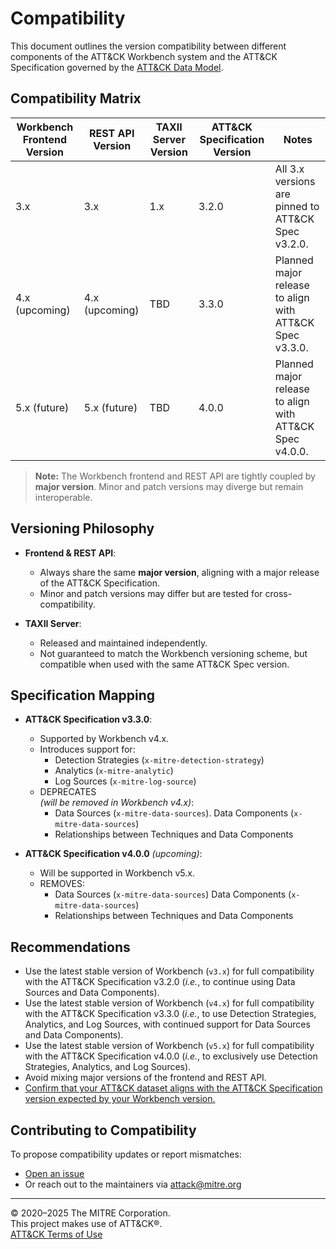# Compatibility

This document outlines the version compatibility between different components of the ATT&CK Workbench system and the ATT&CK Specification governed by the [ATT&CK Data Model](https://github.com/mitre-attack/attack-data-model).

## Compatibility Matrix

| Workbench Frontend Version | REST API Version | TAXII Server Version | ATT&CK Specification Version | Notes                                                                 |
|----------------------------|------------------|-----------------------|------------------------------|-----------------------------------------------------------------------|
| 3.x                      | 3.x            | 1.x                   | 3.2.0                        | All 3.x versions are pinned to ATT&CK Spec v3.2.0.                 |
| 4.x (upcoming)             | 4.x (upcoming)   | TBD                   | 3.3.0                        | Planned major release to align with ATT&CK Spec v3.3.0.              |
| 5.x (future)             | 5.x (future)   | TBD                   | 4.0.0                        | Planned major release to align with ATT&CK Spec v4.0.0.              |

> **Note:** The Workbench frontend and REST API are tightly coupled by **major version**. Minor and patch versions may diverge but remain interoperable.

## Versioning Philosophy

- **Frontend & REST API**:
  - Always share the same **major version**, aligning with a major release of the ATT&CK Specification.
  - Minor and patch versions may differ but are tested for cross-compatibility.

- **TAXII Server**:
  - Released and maintained independently.
  - Not guaranteed to match the Workbench versioning scheme, but compatible when used with the same ATT&CK Spec version.

## Specification Mapping

- **ATT&CK Specification v3.3.0**:
  - Supported by Workbench v4.x.
  - Introduces support for:
    - Detection Strategies (`x-mitre-detection-strategy`)
    - Analytics (`x-mitre-analytic`)
    - Log Sources (`x-mitre-log-source`)
  - DEPRECATES<br>*(will be removed in Workbench v4.x)*:
    - Data Sources (`x-mitre-data-sources`).
      Data Components (`x-mitre-data-sources`)
    - Relationships between Techniques and Data Components

- **ATT&CK Specification v4.0.0** *(upcoming)*:
  - Will be supported in Workbench v5.x.
  - REMOVES:
    - Data Sources (`x-mitre-data-sources`)
      Data Components (`x-mitre-data-sources`)
    - Relationships between Techniques and Data Components

## Recommendations

- Use the latest stable version of Workbench (`v3.x`) for full compatibility with the ATT&CK Specification v3.2.0 (*i.e.*, to continue using Data Sources and Data Components).
- Use the latest stable version of Workbench (`v4.x`) for full compatibility with the ATT&CK Specification v3.3.0 (*i.e.*, to use Detection Strategies, Analytics, and Log Sources, with continued support for Data Sources and Data Components).
- Use the latest stable version of Workbench (`v5.x`) for full compatibility with the ATT&CK Specification v4.0.0 (*i.e.*, to exclusively use Detection Strategies, Analytics, and Log Sources).
- Avoid mixing major versions of the frontend and REST API.
- [Confirm that your ATT&CK dataset aligns with the ATT&CK Specification version expected by your Workbench version.](https://github.com/mitre-attack/attack-data-model/blob/main/docs/COMPATIBILITY.md)

## Contributing to Compatibility

To propose compatibility updates or report mismatches:
- [Open an issue](https://github.com/mitre-attack/attack-workbench-deployment/issues)
- Or reach out to the maintainers via [attack@mitre.org](mailto:attack@mitre.org)

---

© 2020–2025 The MITRE Corporation.  
This project makes use of ATT&CK®.  
[ATT&CK Terms of Use](https://attack.mitre.org/resources/terms-of-use/)

